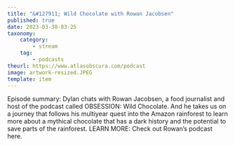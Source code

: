 ```yaml
---
title: "&#127911; Wild Chocolate with Rowan Jacobsen"
published: true
date: 2023-03-30-03-25
taxonomy:
    category:
        - stream
    tag:
        - podcasts
theurl: https://www.atlasobscura.com/podcast
image: artwork-resized.JPEG
template: item
---
```


Episode summary: Dylan chats with Rowan Jacobsen, a food journalist and host of the podcast called OBSESSION: Wild Chocolate. And he takes us on a journey that follows his multiyear quest into the Amazon rainforest to learn more about a mythical chocolate that has a dark history and the potential to save parts of the rainforest. LEARN MORE: Check out Rowan&rsquo;s podcast here.
